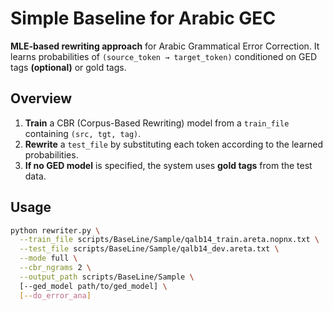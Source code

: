 # Simple Baseline for Arabic GEC

**MLE-based rewriting approach** for Arabic Grammatical Error Correction. It learns probabilities of `(source_token → target_token)` conditioned on GED tags **(optional)** or gold tags.

## Overview
1. **Train** a CBR (Corpus-Based Rewriting) model from a `train_file` containing `(src, tgt, tag)`.
2. **Rewrite** a `test_file` by substituting each token according to the learned probabilities.
3. **If no GED model** is specified, the system uses **gold tags** from the test data.

## Usage

```bash
python rewriter.py \
  --train_file scripts/BaseLine/Sample/qalb14_train.areta.nopnx.txt \
  --test_file scripts/BaseLine/Sample/qalb14_dev.areta.txt \
  --mode full \
  --cbr_ngrams 2 \
  --output_path scripts/BaseLine/Sample \
  [--ged_model path/to/ged_model] \
  [--do_error_ana]
